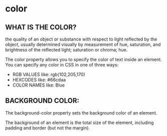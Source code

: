 # color 

## WHAT IS THE COLOR?
the quality of an object or substance with respect to light reflected by the object, usually determined visually by measurement of hue, saturation, and brightness of the reflected light; saturation or chroma; hue.

The color property allows you to specify the color of text inside an element. You can specify any color in CSS in one of three ways:

+ RGB VALUES  like: rgb(102,205,170)
+ HEXCODES  like: #66cdaa
+ COLOR NAMES  like: Blue

## BACKGROUND COLOR:
The background-color property sets the background color of an element.

The background of an element is the total size of the element, including padding and border (but not the margin).

